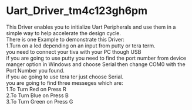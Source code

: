# Uart_Driver_tm4c123gh6pm
This Driver enables you to initialize Uart Peripherals and use them in a simple way to help accelerate the design cycle.  
There is one Example to demonstrate this Driver:  
1.Turn on a led depending on an input from putty or tera term.  
you need to connect your tiva with your PC though USB  
if you are going to use putty you need to find the port number from device manger option in Windows and choose Serial then change COM0 with the Port Number you found.  
if you ae going to use tera ter just choose Serial.  
you are going to find three messeges which are:  
1.To Turn Red on Press R  
2.To Turn Blue on Press B  
3.To Turn Green on Press G  
